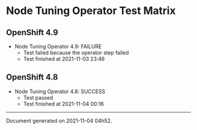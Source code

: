 
Node Tuning Operator Test Matrix
================================

OpenShift 4.9
-------------


* Node Tuning Operator 4.9: FAILURE
  - Test failed because the operator step failed
  - Test finished at 2021-11-03 23:46

OpenShift 4.8
-------------


* Node Tuning Operator 4.8: SUCCESS
  - Test passed
  - Test finished at 2021-11-04 00:16


---
Document generated on 2021-11-04 04h52.
